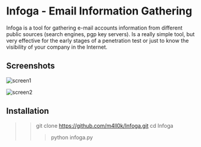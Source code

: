 # Infoga - Email Information Gathering

Infoga is a tool for gathering e-mail accounts information from different public sources (search engines, pgp key servers). Is a really simple tool, but very effective for the early stages of a penetration test or just to know the visibility of your company in the Internet.

## Screenshots
![screen1](https://camo.githubusercontent.com/c1e8f9d2efd26af4b7465ad9d718f50e948789c4/687474703a2f2f692e696d6775722e636f6d2f68744d67706a762e706e67)

![screen2](https://camo.githubusercontent.com/01a2c0dfef0e992ad68fad45e93f7e2a31f2b4d6/687474703a2f2f692e696d6775722e636f6d2f4d674d3538446d2e706e67)

## Installation
>> git clone https://github.com/m4ll0k/Infoga.git
>> cd Infoga
>>> python infoga.py
